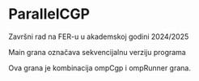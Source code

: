 # ParallelCGP
Završni rad na FER-u u akademskoj godini 2024/2025

Main grana označava sekvencijalnu verziju programa

Ova grana je kombinacija ompCgp i ompRunner grana.

